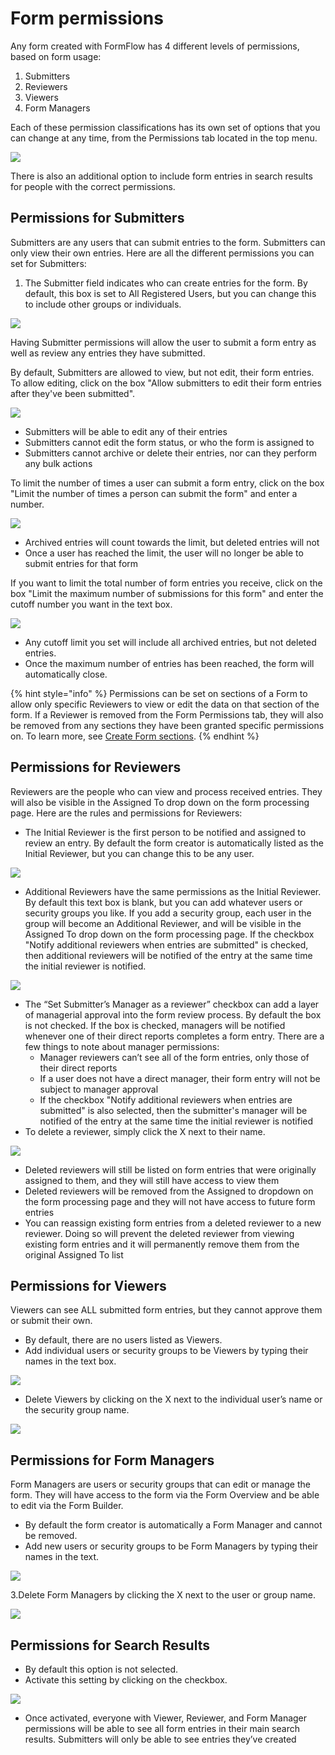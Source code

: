 # Form permissions

Any form created with FormFlow has 4 different levels of permissions, based on form usage:

1. Submitters
2. Reviewers
3. Viewers
4. Form Managers

Each of these permission classifications has its own set of options that you can change at any time, from the Permissions tab located in the top menu.

![](../../../.gitbook/assets/1%20%2851%29.png)



There is also an additional option to include form entries in search results for people with the correct permissions.

## Permissions for Submitters

Submitters are any users that can submit entries to the form. Submitters can only view their own entries. Here are all the different permissions you can set for Submitters:

1. The Submitter field indicates who can create entries for the form. By default, this box is set to All Registered Users, but you can change this to include other groups or individuals. 

![](../../../.gitbook/assets/2%20%2840%29.png)

Having Submitter permissions will allow the user to submit a form entry as well as review any entries they have submitted.

By default, Submitters are allowed to view, but not edit, their form entries. To allow editing, click on the box "Allow submitters to edit their form entries after they've been submitted".

![](../../../.gitbook/assets/3%20%2844%29.png)

* Submitters will be able to edit any of their entries
* Submitters cannot edit the form status, or who the form is assigned to
* Submitters cannot archive or delete their entries, nor can they perform any bulk actions

To limit the number of times a user can submit a form entry, click on the box "Limit the number of times a person can submit the form" and enter a number.

![](../../../.gitbook/assets/4%20%2859%29.png)

* Archived entries will count towards the limit, but deleted entries will not
* Once a user has reached the limit, the user will no longer be able to submit entries for that form

If you want to limit the total number of form entries you receive, click on the box "Limit the maximum number of submissions for this form" and enter the cutoff number you want in the text box.

![](../../../.gitbook/assets/5%20%2839%29.png)

* Any cutoff limit you set will include all archived entries, but not deleted entries.
* Once the maximum number of entries has been reached, the form will automatically close.

{% hint style="info" %}
Permissions can be set on sections of a Form to allow only specific Reviewers to view or edit the data on that section of the form. If a Reviewer is removed from the Form Permissions tab, they will also be removed from any sections they have been granted specific permissions on. To learn more, see [Create Form sections](create-form-sections.md).
{% endhint %}

## Permissions for Reviewers

Reviewers are the people who can view and process received entries. They will also be visible in the Assigned To drop down on the form processing page. Here are the rules and permissions for Reviewers:

* The Initial Reviewer is the first person to be notified and assigned to review an entry. By default the form creator is automatically listed as the Initial Reviewer, but you can change this to be any user.

![](../../../.gitbook/assets/6%20%281%29.png)

* Additional Reviewers have the same permissions as the Initial Reviewer. By default this text box is blank, but you can add whatever users or security groups you like. If you add a security group, each user in the group will become an Additional Reviewer, and will be visible in the Assigned To drop down on the form processing page. If the checkbox "Notify additional reviewers when entries are submitted" is checked, then additional reviewers will be notified of the entry at the same time the initial reviewer is notified.

![](../../../.gitbook/assets/7%20%286%29.png)

* The “Set Submitter’s Manager as a reviewer” checkbox can add a layer of managerial approval into the form review process. By default the box is not checked. If the box is checked, managers will be notified whenever one of their direct reports completes a form entry. There are a few things to note about manager permissions:
  * Manager reviewers can’t see all of the form entries, only those of their direct reports
  * If a user does not have a direct manager, their form entry will not be subject to manager approval
  * If the checkbox "Notify additional reviewers when entries are submitted" is also selected, then the submitter's manager will be notified of the entry at the same time the initial reviewer is notified 
* To delete a reviewer, simply click the X next to their name.

![](../../../.gitbook/assets/8%20%2820%29.png)

* Deleted reviewers will still be listed on form entries that were originally assigned to them, and they will still have access to view them
* Deleted reviewers will be removed from the Assigned to dropdown on the form processing page and they will not have access to future form entries
* You can reassign existing form entries from a deleted reviewer to a new reviewer. Doing so will prevent the deleted reviewer from viewing existing form entries and it will permanently remove them from the original Assigned To list

## Permissions for Viewers

Viewers can see ALL submitted form entries, but they cannot approve them or submit their own.

* By default, there are no users listed as Viewers.
* Add individual users or security groups to be Viewers by typing their names in the text box. 

![](../../../.gitbook/assets/9%20%284%29.png)

* Delete Viewers by clicking on the X next to the individual user’s name or the security group name. 

![](../../../.gitbook/assets/10%20%287%29.png)

## Permissions for Form Managers

Form Managers are users or security groups that can edit or manage the form. They will have access to the form via the Form Overview and be able to edit via the Form Builder.

* By default the form creator is automatically a Form Manager and cannot be removed.
* Add new users or security groups to be Form Managers by typing their names in the text.

![](../../../.gitbook/assets/12%20%286%29.png)

3.Delete Form Managers by clicking the X next to the user or group name.​​​​​​​

![](../../../.gitbook/assets/13%20%284%29.png)

## Permissions for Search Results

* By default this option is not selected.
* Activate this setting by clicking on the checkbox.

![](../../../.gitbook/assets/14%20%284%29.png)

* Once activated, everyone with Viewer, Reviewer, and Form Manager permissions will be able to see all form entries in their main search results. Submitters will only be able to see entries they’ve created​​​​​​​​​

